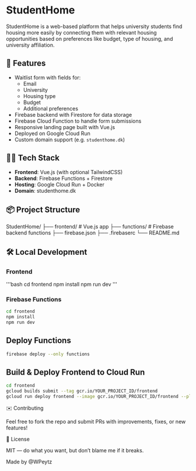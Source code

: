 # StudentHome

StudentHome is a web-based platform that helps university students find housing more easily by connecting them with relevant housing opportunities based on preferences like budget, type of housing, and university affiliation.

## 🚀 Features

- Waitlist form with fields for:
  - Email
  - University
  - Housing type
  - Budget
  - Additional preferences
- Firebase backend with Firestore for data storage
- Firebase Cloud Function to handle form submissions
- Responsive landing page built with Vue.js
- Deployed on Google Cloud Run
- Custom domain support (e.g. `studenthome.dk`)

## 🧑‍💻 Tech Stack

- **Frontend**: Vue.js (with optional TailwindCSS)
- **Backend**: Firebase Functions + Firestore
- **Hosting**: Google Cloud Run + Docker
- **Domain**: studenthome.dk

## 📦 Project Structure
StudentHome/
├── frontend/          # Vue.js app
├── functions/         # Firebase backend functions
├── firebase.json
├── .firebaserc
└── README.md

## 🛠 Local Development

### Frontend
'''bash
cd frontend
npm install
npm run dev
'''

### Firebase Functions
```bash
cd frontend
npm install
npm run dev
```

## Deploy Functions
```bash
firebase deploy --only functions
```

## Build & Deploy Frontend to Cloud Run
```bash
cd frontend
gcloud builds submit --tag gcr.io/YOUR_PROJECT_ID/frontend
gcloud run deploy frontend --image gcr.io/YOUR_PROJECT_ID/frontend --platform managed --region europe-west1
```

✉️ Contributing

Feel free to fork the repo and submit PRs with improvements, fixes, or new features!

📄 License

MIT — do what you want, but don’t blame me if it breaks.


Made by @WPeytz